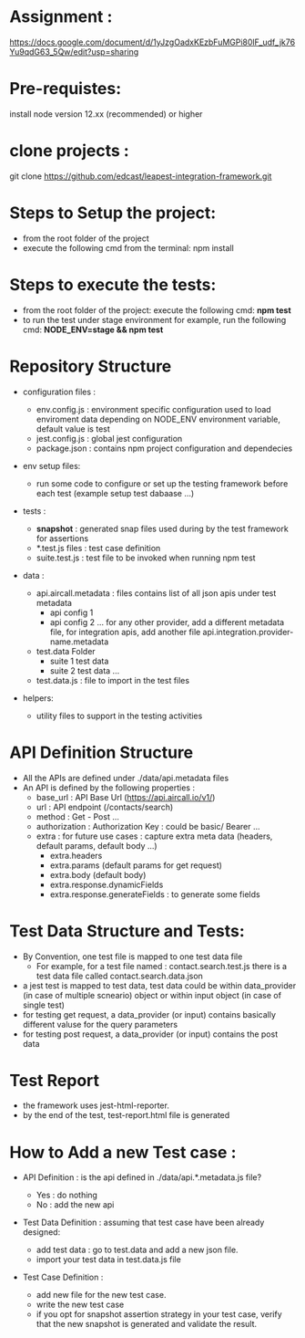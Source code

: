 # Assignment : 
https://docs.google.com/document/d/1yJzgOadxKEzbFuMGPi80lF_udf_jk76Yu9qdG63_5Qw/edit?usp=sharing

# Pre-requistes:
install node version 12.xx (recommended) or higher

# clone projects :
git clone https://github.com/edcast/leapest-integration-framework.git

# Steps to Setup the project:
- from the root folder of the project 
- execute the following cmd from the terminal: npm install

# Steps to execute the tests:

- from the root folder of the project: execute the following cmd: **npm test**
- to run the test under stage environment for example, run the following cmd: **NODE_ENV=stage && npm test**

# Repository Structure

- configuration files :
	 - env.config.js : environment specific configuration used to load enviroment data depending on NODE_ENV environment variable, default value is test
	 - jest.config.js : global jest configuration
	 - package.json : contains npm project configuration and dependecies

- env setup files:
	- run some code to configure or set up the testing framework before each test (example setup test dabaase ...)

- tests :
	- __snapshot__ : generated snap files used during by the test framework for assertions
	- *.test.js files : test case definition
	- suite.test.js : test file to be invoked when running npm test
	
- data :
	- api.aircall.metadata : files contains list of all json apis under test metadata
		- api config 1
		- api config 2 ...
	for any other provider, add a different metadata file, for integration apis, add another file api.integration.provider-name.metadata
	- test.data Folder
		- suite 1 test data
		- suite 2 test data ...
	- test.data.js : file to import in the test files

- helpers:
	- utility files to support in the testing activities

# API Definition Structure
-	All the APIs are defined under ./data/api.metadata files
-	An API is defined by the following properties :
	-	base_url : API Base Url (https://api.aircall.io/v1/)
	-	url : API endpoint (/contacts/search)
	-	method : Get - Post ...
	-	authorization : Authorization Key : could be basic/ Bearer ...
	-	extra : for future use cases : capture extra meta data (headers, default params, default body ...)
		- extra.headers
		- extra.params (default params for get request)
		- extra.body (default body)
		- extra.response.dynamicFields
		- extra.response.generateFields : to generate some fields

# Test Data Structure and Tests:
- By Convention, one test file is mapped to one test data file
	- For example, for a test file named : contact.search.test.js there is a test data file called contact.search.data.json
- a jest test is mapped to test data, test data could be within data_provider (in case of multiple scneario) object or within input object (in case of single test)
- for testing get request, a data_provider (or input) contains basically different valuse for the query parameters
- for testing post request, a data_provider (or input) contains the post data

# Test Report
- the framework uses jest-html-reporter.
- by the end of the test, test-report.html file is generated



# How to Add a new Test case :
- API Definition : is the api defined in ./data/api.*.metadata.js file?
	- Yes : do nothing
	- No : add the new api

- Test Data Definition : assuming that test case have been already designed:
	- add test data : go to test.data and add a new json file.
	- import your test data in test.data.js file

- Test Case Definition :
	- add new file for the new test case.
	- write the new test case
	- if you opt for snapshot assertion strategy in your test case, verify that the new snapshot is generated and validate the result.	
